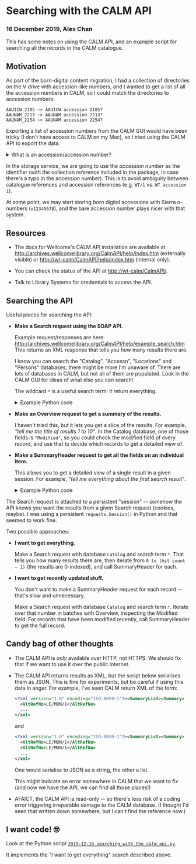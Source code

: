 # Searching with the CALM API

### 16 December 2019, Alex Chan

This has some notes on using the CALM API, and an example script for searching all the records in the CALM catalogue.



## Motivation

As part of the born-digital content migration, I had a collection of directories on the V drive with accession-like numbers, and I wanted to get a list of all the accession numbers in CALM, so I could match the directories to accession numbers:

    AAUICW_2185 ~> AAUICW accession 2185?
    AAUNAM_2213 ~> AAUNAM accession 2213?
    AAUNAM_2254 ~> AAUNAM accession 2254?

Exporting a list of accession numbers from the CALM GUI would have been tricky (I don't have access to CALM on my Mac), so I tried using the CALM API to export the data.

<details>
  <summary>What is an accession/accession number?</summary>

  > In archives practice, an *accession* is all the material that gets collected at one time from a single source.
  > The *accession identifier* is the unique identifier given to that batch of material.
  >
  > At Wellcome, the accession identifier is made of two parts: the *accession number* (sequential, currently up to 2551) and a *collection reference* (such as WT, PPMTW, SANCT).
</details>

In the storage service, we are going to use the *accession number* as the identifier (with the collection reference included in the package, in case there's a typo in the accession number).
This is to avoid ambiguity between catalogue references and accession references (e.g. `WT/1` vs. `WT accession 1`).

At some point, we may start storing born digital accessions with Sierra o-numbers (`o12345678`), and the bare accession number plays nicer with that system.



## Resources

*   The docs for Wellcome's CALM API installation are available at <http://archives.wellcomelibrary.org/CalmAPI/help/index.htm> (externally visible) or <http://wt-calm/CalmAPI/help/index.htm> (internal only).

*   You can check the status of the API at <http://wt-calm/CalmAPI/>.

*   Talk to Library Systems for credentials to access the API.



## Searching the API

Useful pieces for searching the API:

*   **Make a Search request using the SOAP API.**

    Example request/responses are here: <http://archives.wellcomelibrary.org/CalmAPI/help/example_search.htm>
    This returns an XML response that tells you how many results there are.

    I know you can search the "Catalog", "Accessn", "Locations" and "Persons" databases; there might be more I'm unaware of.
    There are lots of databases in CALM, but not all of them are populated.
    Look in the CALM GUI for ideas of what else you can search!

    The wildcard `*` is a useful search term: it return everything.

    <details>
      <summary>Example Python code</summary>

    ```python
    # base_api_url (str): base API URL, e.g. 'http://wt-calm'
    # database (str): which database do you want to search?
    # search_term (str): what are you searching for?

    sess = requests.Session()

    resp = sess.post(
        f"{base_api_url}/CalmAPI/ContentService.asmx",
        headers={
            "SOAPAction": "http://ds.co.uk/cs/webservices/Search",
            "Content-Type": "text/xml; charset=utf-8"
        },
        auth=auth,
        data=f"""
        <?xml version="1.0" encoding="utf-8"?>
        <soap12:Envelope xmlns:xsi="http://www.w3.org/2001/XMLSchema-instance" xmlns:xsd="http://www.w3.org/2001/XMLSchema" xmlns:soap12="http://www.w3.org/2003/05/soap-envelope">
          <soap12:Body>
            <Search xmlns="http://ds.co.uk/cs/webservices/">
              <dbname>{database}</dbname>
              <elementSet>DC</elementSet>
              <expr>{term}</expr>
            </Search>
          </soap12:Body>
        </soap12:Envelope>
        """.strip()
    )

    root = ET.fromstring(resp.text)

    # The XML returned is of the form
    #
    # <soap:Envelope xmlns:soap="http://www.w3.org/2003/05/soap-envelope" ...>
    #   <soap:Body>
    #     <SearchResponse xmlns="http://ds.co.uk/cs/webservices/">
    #       <SearchResult>N</SearchResult>
    #     </SearchResponse>
    #   </soap:Body>
    # </soap:Envelope>
    #
    # and the value in SearchResult tells us how many results there were.
    #
    # See http://wt-calm/CalmAPI/ContentService.asmx?op=Search
    #
    search_result = root.find(
        "./"
        "{http://www.w3.org/2003/05/soap-envelope}Body/"
        "{http://ds.co.uk/cs/webservices/}SearchResponse/"
        "{http://ds.co.uk/cs/webservices/}SearchResult"
    )
    ```
    </details>

*   **Make an Overview request to get a summary of the results.**

    I haven't tried this, but it lets you get a slice of the results.
    For example, *"tell me the title of results 1 to 10"*.
    In the Catalog database, one of those fields is `"Modified"`, so you could check the modified field of every record, and use that to decide which records to get a detailed view of.

*   **Make a SummaryHeader request to get all the fields on an individual item.**

    This allows you to get a detailed view of a single result in a given session.
    For example, *"tell me everything about the first search result"*.

    <details>
      <summary>Example Python code</summary>

      ```python
      for hit_lst_pos in range(hit_count):
          # See http://wt-calm/CalmAPI/ContentService.asmx?op=SummaryHeader
          summary_header_resp = sess.post(
              f"{base_api_url}/CalmAPI/ContentService.asmx",
              headers={
                  "SOAPAction": "http://ds.co.uk/cs/webservices/SummaryHeader",
                  "Content-Type": "text/xml; charset=utf-8"
              },
              auth=auth,
              data=f"""
              <?xml version="1.0" encoding="utf-8"?>
              <soap:Envelope xmlns:xsi="http://www.w3.org/2001/XMLSchema-instance" xmlns:xsd="http://www.w3.org/2001/XMLSchema" xmlns:soap="http://schemas.xmlsoap.org/soap/envelope/">
                <soap:Body>
                  <SummaryHeader xmlns="http://ds.co.uk/cs/webservices/">
                    <dbname>{database}</dbname>
                    <HitLstPos>{hit_lst_pos}</HitLstPos>
                  </SummaryHeader>
                </soap:Body>
              </soap:Envelope>
              """.strip()
          )

          # The response XML is of the form:
          #
          #     <?xml version="1.0" encoding="utf-8"?>
          #     <soap:Envelope xmlns:soap="http://schemas.xmlsoap.org/soap/envelope/" ...>
          #       <soap:Body>
          #         <SummaryHeaderResponse xmlns="http://ds.co.uk/cs/webservices/">
          #           <SummaryHeaderResult>string</SummaryHeaderResult>
          #         </SummaryHeaderResponse>
          #       </soap:Body>
          #     </soap:Envelope>
          #
          result_root = ET.fromstring(summary_header_resp.content)

          result_string = result_root.find(
              "./"
              "{http://schemas.xmlsoap.org/soap/envelope/}Body/"
              "{http://ds.co.uk/cs/webservices/}SummaryHeaderResponse/"
              "{http://ds.co.uk/cs/webservices/}SummaryHeaderResult"
          ).text

          # The result is of the form:
          #
          #     <?xml version="1.0" encoding="ISO-8859-1"?><SummaryList><Summary>
          #       <RecordType>Component</RecordType>
          #       <IDENTITY></IDENTITY>
          #       ...
          #     </Summary></SummaryList>
          #
          summary_root = ET.fromstring(result_string).find(".//Summary")
          yield summary_root
      ```
    </details>

The Search request is attached to a persistent "session" -- somehow the API knows you want the results from a given Search request (cookies, maybe).
I was using a persistent `requests.Session()` in Python and that seemed to work fine.

Two possible approaches:

*   **I want to get everything.**

    Make a Search request with database `Catalog` and search term `*`.
    That tells you how many results there are, then iterate from `0 to (hit count – 1)` (the results are 0-indexed), and call SummaryHeader for each.

*   **I want to get recently updated stuff.**

    You don't want to make a SummaryHeader request for each record -- that's slow and unnecessary.

    Make a Search request with database `Catalog` and search term `*`.
    Iterate over that number in batches with Overview, inspecting the Modified field.
    For records that have been modified recently, call SummaryHeader to get the full record.



## Candy bag of other thoughts

*   The CALM API is *only* available over HTTP, not HTTPS.
    We should fix that if we want to use it over the public Internet.

*   The CALM API returns results as XML, but the script below serialises them as JSON.
    This is fine for experiments, but be careful if using this data in anger.
    For example, I've seen CALM return XML of the form:

    ```xml
    <?xml version="1.0" encoding="ISO-8859-1"?><SummaryList><Summary>
      <AltRefNo>LE/MON/1</AltRefNo>
      ...
    </xml>
    ```

    and

    ```xml
    <?xml version="1.0" encoding="ISO-8859-1"?><SummaryList><Summary>
      <AltRefNo>LE/MON/1</AltRefNo>
      <AltRefNo>LE/MON/1</AltRefNo>
      ...
    </xml>
    ```

    One would serialise to JSON as a string, the other a list.

    This might indicate an error somewhere in CALM that we want to fix (and now we have the API, we can find all those places!)

*   AFAICT, the CALM API is read-only -- so there's less risk of a coding error triggering irreparable damage to the CALM database.
    (I thought I'd seen that written down somewhere, but I can't find the reference now.)



## I want code! 🤓

Look at the Python script [`2019-12-16_searching_with_the_calm_api.py`](2019-12-16_searching_with_the_calm_api.py).

It implements the "I want to get everything" search described above.
